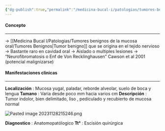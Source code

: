 ```yaml
---
{"dg-publish":true,"permalink":"/medicina-bucal-i/patologias/tumores-benignos-de-la-mucosa-oral/tumores-mesenquimatosos/neurofibroma/"}
---
```



#### Concepto
---

→ [[Medicina Bucal I/Patologias/Tumores benignos de la mucosa oral/Tumores Benignos\|Tumor benigno]] que se origina en el tejido nervioso
→ Bastante raro en cavidad oral
→ Aislado o multiples lesiones
→ “Neurofibromatosis o Enf de Von Recklinghausen” Cawson et al 2001 (potencial malignizarse)
#### Manifestaciones clinicas
---

**Localización** : Mucosa yugal, paladar, reborde alveolar, suelo de boca y lengua
**Tamano** : Varia desde poco mm hacia varios cm
**Descripción** : Tumor indolor, bien delimitado, liso , pediculado y recubierto de mucosa normal

![Pasted image 20231128215246.png](/img/user/Cirugia%20Bucal%20I/Medias/Pasted%20image%2020231128215246.png)

**Diagnostico** : Anatomopatólogico
**Tt°** : Escisión quirúrgica
